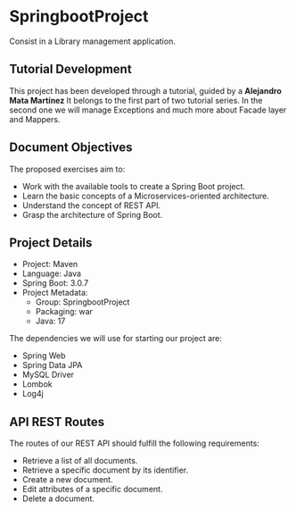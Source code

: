 # SpringbootProject
Consist in a Library management application.

## Tutorial Development
This project has been developed through a tutorial, guided by a __Alejandro Mata Martínez__
It belongs to the first part of two tutorial series.
In the second one we will manage Exceptions and much more about Facade layer and Mappers.

## Document Objectives
The proposed exercises aim to:

- Work with the available tools to create a Spring Boot project.
- Learn the basic concepts of a Microservices-oriented architecture.
- Understand the concept of REST API.
- Grasp the architecture of Spring Boot.

## Project Details
- Project: Maven
- Language: Java
- Spring Boot: 3.0.7
- Project Metadata:
    - Group: SpringbootProject
    - Packaging: war
    - Java: 17

The dependencies we will use for starting our project are:
- Spring Web
- Spring Data JPA
- MySQL Driver
- Lombok
- Log4j

## API REST Routes
The routes of our REST API should fulfill the following requirements:

- Retrieve a list of all documents.
- Retrieve a specific document by its identifier.
- Create a new document.
- Edit attributes of a specific document.
- Delete a document.
